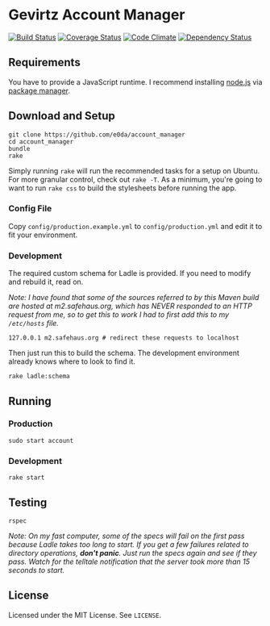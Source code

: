 Gevirtz Account Manager
=======================

[![Build Status](https://secure.travis-ci.org/e0da/account_manager.png)](https://travis-ci.org/e0da/account_manager)
[![Coverage Status](https://coveralls.io/repos/e0da/account_manager/badge.png?branch=main)](https://coveralls.io/r/e0da/account_manager)
[![Code Climate](https://codeclimate.com/github/e0da/account_manager.png)](https://codeclimate.com/github/e0da/account_manager)
[![Dependency Status](https://gemnasium.com/e0da/account_manager.png)](https://gemnasium.com/e0da/account_manager)

Requirements
------------

You have to provide a JavaScript runtime. I recommend installing [node.js][] via
[package manager][Installing Node.js via package manager].

Download and Setup
------------------

    git clone https://github.com/e0da/account_manager
    cd account_manager
    bundle
    rake

Simply running `rake` will run the recommended tasks for a setup on Ubuntu. For
more granular control, check out `rake -T`. As a minimum, you're going to want
to run `rake css` to build the stylesheets before running the app.

### Config File ###

Copy `config/production.example.yml` to `config/production.yml` and edit it to
fit your environment.

### Development ###

The required custom schema for Ladle is provided. If you need to modify and
rebuild it, read on.

_Note: I have found that some of the sources referred to by this Maven
build are hosted at m2.safehaus.org, which has NEVER responded to an
HTTP request from me, so to get this to work I had to first add this to
my `/etc/hosts` file._

    127.0.0.1 m2.safehaus.org # redirect these requests to localhost

Then just run this to build the schema. The development environment already
knows where to look to find it.

    rake ladle:schema

Running
-------

### Production ###

    sudo start account

### Development ###

    rake start

Testing
-------

    rspec

_Note: On my fast computer, some of the specs will fail on the first pass
because Ladle takes too long to start. If you get a few failures related to
directory operations, **don't panic**. Just run the specs again and see if they
pass. Watch for the telltale notification that the server took more than 15
seconds to start._

License
-------

Licensed under the MIT License. See `LICENSE`.

[node.js]:http://nodejs.org/
[Installing Node.js via package manager]:https://github.com/joyent/node/wiki/Installing-Node.js-via-package-manager
